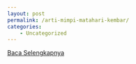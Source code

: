 ```yaml
---
layout: post
permalink: /arti-mimpi-matahari-kembar/
categories:
    - Uncategorized
---
```


[Baca Selengkapnya](/03)
